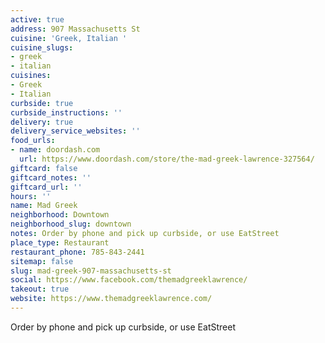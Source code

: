 ```yaml
---
active: true
address: 907 Massachusetts St
cuisine: 'Greek, Italian '
cuisine_slugs:
- greek
- italian
cuisines:
- Greek
- Italian
curbside: true
curbside_instructions: ''
delivery: true
delivery_service_websites: ''
food_urls:
- name: doordash.com
  url: https://www.doordash.com/store/the-mad-greek-lawrence-327564/
giftcard: false
giftcard_notes: ''
giftcard_url: ''
hours: ''
name: Mad Greek
neighborhood: Downtown
neighborhood_slug: downtown
notes: Order by phone and pick up curbside, or use EatStreet
place_type: Restaurant
restaurant_phone: 785-843-2441
sitemap: false
slug: mad-greek-907-massachusetts-st
social: https://www.facebook.com/themadgreeklawrence/
takeout: true
website: https://www.themadgreeklawrence.com/
---
```


Order by phone and pick up curbside, or use EatStreet
